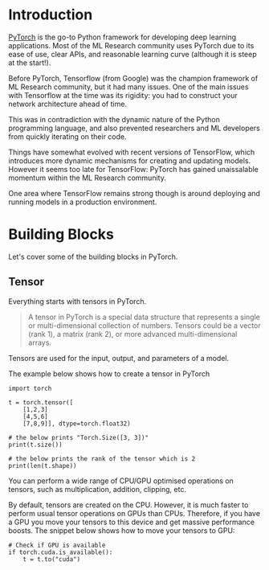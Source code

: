# Introduction

[PyTorch](https://pytorch.org/) is the go-to Python framework for developing deep learning applications.
Most of the ML Research community uses PyTorch due to its ease of use, clear APIs, and reasonable learning curve (although it is steep at the start!).

Before PyTorch, Tensorflow (from Google) was the champion framework of ML Research community, but it had many issues. One of the main issues with Tensorflow at the time was its rigidity: you had to construct your network architecture ahead of time.

This was in contradiction with the dynamic nature of the Python programming language, and also prevented researchers and ML developers from quickly iterating on their code.

Things have somewhat evolved with recent versions of TensorFlow, which introduces more dynamic mechanisms for creating and updating models. However it seems too late for TensorFlow: PyTorch has gained unaissalable momentum within the ML Research community.

One area where TensorFlow remains strong though is around deploying and running models in a production environment.

# Building Blocks

Let's cover some of the building blocks in PyTorch.

## Tensor

Everything starts with tensors in PyTorch.

> A tensor in PyTorch is a special data structure that represents a single or multi-dimensional collection of numbers. Tensors could be a vector (rank 1), a matrix (rank 2), or more advanced multi-dimensional arrays.

Tensors are used for the input, output, and parameters of a model.

The example below shows how to create a tensor in PyTorch
```
import torch

t = torch.tensor([
    [1,2,3]
    [4,5,6]
    [7,8,9]], dtype=torch.float32)

# the below prints "Torch.Size([3, 3])"
print(t.size())

# the below prints the rank of the tensor which is 2
print(len(t.shape))
```

You can perform a wide range of CPU/GPU optimised operations on tensors, such as multiplication, addition, clipping, etc.

By default, tensors are created on the CPU. However, it is much faster to perform usual tensor operations on GPUs than CPUs.
Therefore, if you have a GPU you move your tensors to this device and get massive performance boosts. The snippet below shows how to move your tensors to GPU:

```
# Check if GPU is available
if torch.cuda.is_available():
    t = t.to("cuda")
```


